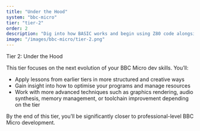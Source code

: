 ```yaml
---
title: "Under the Hood"
system: "bbc-micro"
tier: "tier-2"
order: 2
description: "Dig into how BASIC works and begin using Z80 code alongside it. A hybrid tier for hybrid learners."
image: "/images/bbc-micro/tier-2.png"
---
```


Tier 2: Under the Hood

This tier focuses on the next evolution of your BBC Micro dev skills.
You’ll:
- Apply lessons from earlier tiers in more structured and creative ways
- Gain insight into how to optimise your programs and manage resources
- Work with more advanced techniques such as graphics rendering, audio synthesis,
  memory management, or toolchain improvement depending on the tier

By the end of this tier, you’ll be significantly closer to professional-level BBC Micro development.
